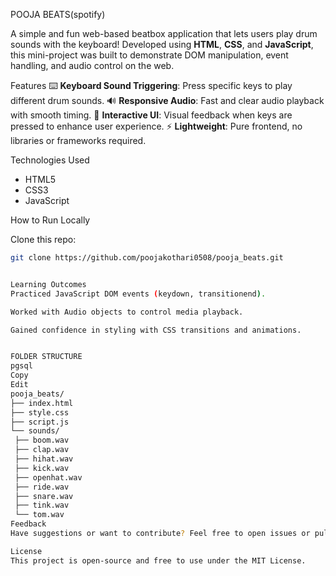 POOJA BEATS(spotify)

A simple and fun web-based beatbox application that lets users play drum sounds with the keyboard! Developed using **HTML**, **CSS**, and **JavaScript**, 
this mini-project was built to demonstrate DOM manipulation, event handling, and audio control on the web.



 Features
⌨️ **Keyboard Sound Triggering**: Press specific keys to play different drum sounds.
🔊 **Responsive Audio**: Fast and clear audio playback with smooth timing.
🎨 **Interactive UI**: Visual feedback when keys are pressed to enhance user experience.
⚡ **Lightweight**: Pure frontend, no libraries or frameworks required.



 Technologies Used

- HTML5
- CSS3
- JavaScript



 How to Run Locally

Clone this repo:
   ```bash
   git clone https://github.com/poojakothari0508/pooja_beats.git


Learning Outcomes
Practiced JavaScript DOM events (keydown, transitionend).

Worked with Audio objects to control media playback.

Gained confidence in styling with CSS transitions and animations.
 
 
FOLDER STRUCTURE
pgsql
Copy
Edit
pooja_beats/
├── index.html
├── style.css
├── script.js
└── sounds/
    ├── boom.wav
    ├── clap.wav
    ├── hihat.wav
    ├── kick.wav
    ├── openhat.wav
    ├── ride.wav
    ├── snare.wav
    ├── tink.wav
    └── tom.wav
Feedback
Have suggestions or want to contribute? Feel free to open issues or pull requests! 🎉

License
This project is open-source and free to use under the MIT License.



   
